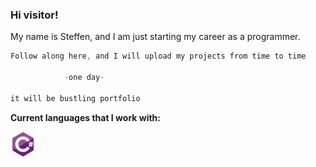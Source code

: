### Hi visitor! ###

My name is Steffen, and I am just starting my career as a programmer.
```c#
Follow along here, and I will upload my projects from time to time

            -one day-

it will be bustling portfolio
```


 <b>Current languages that I work with:</b>
<p align="left"> <a href="https://www.w3schools.com/cs/" target="_blank" rel="noreferrer"> <img src="https://raw.githubusercontent.com/devicons/devicon/master/icons/csharp/csharp-original.svg" alt="csharp" width="40" height="40"/> </a> </p>
